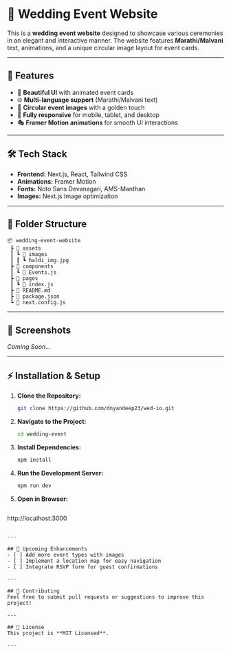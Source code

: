# 🎉 Wedding Event Website

This is a **wedding event website** designed to showcase various ceremonies in an elegant and interactive manner. The website features **Marathi/Malvani** text, animations, and a unique circular image layout for event cards.

---

## 🚀 Features
- 🎨 **Beautiful UI** with animated event cards
- 🌐 **Multi-language support** (Marathi/Malvani text)
- 📸 **Circular event images** with a golden touch
- 📱 **Fully responsive** for mobile, tablet, and desktop
- 🎭 **Framer Motion animations** for smooth UI interactions

---

## 🛠️ Tech Stack
- **Frontend:** Next.js, React, Tailwind CSS
- **Animations:** Framer Motion
- **Fonts:** Noto Sans Devanagari, AMS-Manthan
- **Images:** Next.js Image optimization

---

## 📂 Folder Structure
```
📦 wedding-event-website
 ┣ 📂 assets
 ┃ ┗ 📂 images
 ┃ ┃ ┗ haldi_img.jpg
 ┣ 📂 components
 ┃ ┗ 📜 Events.js
 ┣ 📂 pages
 ┃ ┗ 📜 index.js
 ┣ 📜 README.md
 ┣ 📜 package.json
 ┗ 📜 next.config.js
```

---

## 📸 Screenshots
*Coming Soon...*

---

## ⚡ Installation & Setup
1. **Clone the Repository:**
   ```sh
   git clone https://github.com/dnyandeep23/wed-io.git
   ```
2. **Navigate to the Project:**
   ```sh
   cd wedding-event
   ```
3. **Install Dependencies:**
   ```sh
   npm install
   ```
4. **Run the Development Server:**
   ```sh
   npm run dev
   ```
5. **Open in Browser:**
   ```
http://localhost:3000
   ```

---

## 📌 Upcoming Enhancements
- [ ] Add more event types with images
- [ ] Implement a location map for easy navigation
- [ ] Integrate RSVP form for guest confirmations

---

## 💖 Contributing
Feel free to submit pull requests or suggestions to improve this project!

---

## 📜 License
This project is **MIT Licensed**.

---


